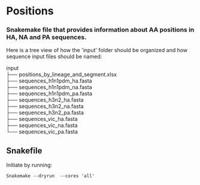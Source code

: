 # Positions

### Snakemake file that provides information about AA positions in HA, NA and PA sequences.

Here is a tree view of how the 'input' folder should be organized and how sequence input files should be named:

input  
├── positions_by_lineage_and_segment.xlsx  
├── sequences_h1n1pdm_ha.fasta  
├── sequences_h1n1pdm_na.fasta  
├── sequences_h1n1pdm_pa.fasta  
├── sequences_h3n2_ha.fasta  
├── sequences_h3n2_na.fasta  
├── sequences_h3n2_pa.fasta  
├── sequences_vic_ha.fasta  
├── sequences_vic_na.fasta  
└── sequences_vic_pa.fasta  


## Snakefile
Initiate by running:

```
Snakemake --dryrun  --cores 'all'
```

